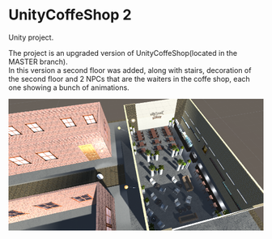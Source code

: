 # UnityCoffeShop 2

Unity project.

The project is an upgraded version of UnityCoffeShop(located in the MASTER branch).<br />
In this version a second floor was added, along with stairs, decoration of the second floor and 2 NPCs that are the waiters in the coffe shop, each one showing a bunch of animations.<br />

![](Preview.png)
